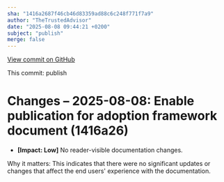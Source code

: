 ```yaml
---
sha: "1416a2687f46cb46d83359ad88c6c248f771f7a9"
author: "TheTrustedAdvisor"
date: "2025-08-08 09:44:21 +0200"
subject: "publish"
merge: false
---
```


[View commit on GitHub](https://github.com/TheTrustedAdvisor/FabricAdoptionFramework/commit/1416a2687f46cb46d83359ad88c6c248f771f7a9)

This commit: publish

# Changes – 2025-08-08: Enable publication for adoption framework document (1416a26)

- **[Impact: Low]** No reader-visible documentation changes.

Why it matters: This indicates that there were no significant updates or changes that affect the end users' experience with the documentation.
